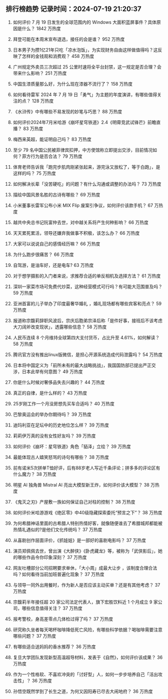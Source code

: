 
## 排行榜趋势 记录时间：2024-07-19 21:20:37
  
  1. 如何评价 7 月 19 日发生的全球范围内的 Windows 大面积蓝屏事件？具体原因是什么？ 1842 万热度
    
  2. 拜登可能在本周末宣布退选，接任的会是谁？ 952 万热度
    
  3. 日本男子为攒1亿21年只吃「凉水泡饭」，为实现财务自由这样做值得吗？这反映了怎样的金钱观和消费观？ 458 万热度
    
  4. 广州规定外卖员三次超过 25 公里时速将全平台封禁，这一规定是否合理？会带来什么影响？ 251 万热度
    
  5. 中国生漆质量那么好，为什么现在漆器不流行了？ 158 万热度
    
  6. 如何看待雷军 2024 年 7 月 19 日「勇气」为主题的年度演讲，有哪些值得关注的点？ 128 万热度
    
  7. 《水浒传》中有哪些不易发现的妙笔与巧思？ 88 万热度
    
  8. 如何评价2024年7月米哈游《崩坏星穹铁道》2.4《明霄竞武试锋芒》前瞻直播？ 83 万热度
    
  9. 梅西来英超，能证明自己吗？ 83 万热度
    
  10. 至少 79 名中国公民被菲律宾扣押，中方使馆称立即提出交涉，目前情况如何？菲方行为是否合法？ 79 万热度
    
  11. 体育老师告诉我「跑完步肌肉刚紧张起来，游完泳又放松了，等于白跑」，是这样的吗？ 75 万热度
    
  12. 如何解决长辈「没苦硬吃」的问题？有什么沟通或调整的办法吗？ 73 万热度
    
  13. 描绘中国风景名胜的古诗有哪些？ 69 万热度
    
  14. 小米董事长雷军公布小米 MIX Flip 废案引争议，如何评价该款手机？ 67 万热度
    
  15. 越共中央总书记阮富仲去世，对中越关系将产生何种影响？ 66 万热度
    
  16. 天天累死累活，领导还嫌弃我做事不积极，该怎么办？ 66 万热度
    
  17. 大家可以说说自己的感情经历嘛？ 66 万热度
    
  18. 为什么跑步很痛苦？ 66 万热度
    
  19. 自驾游，是油车好，还是电车? 63 万热度
    
  20. 对于想学摄影的入门者来说，求推荐合适的单反相机及选择方法？ 61 万热度
    
  21. 深圳一家菜市场可免费代炒菜，这种经营模式可行吗？有可能大范围普及吗？ 59 万热度
    
  22. 亚洲首富的儿子举办了印度最奢华婚礼 ，婚礼现场都有哪些宾客和亮点？ 59 万热度
    
  23. 报道称宗馥莉辞职风波后，宗庆后胞弟宗泽后称「是件好事，接班后不该考虑大刀阔斧改变现状」，透露哪些信息？ 58 万热度
    
  24. 人民币连续 8 个月维持全球第四大支付货币，占比升至 4.61%，如何解读？ 58 万热度
    
  25. 腾讯官方没有推出linux版微信，是担心开源系统造成代码泄露吗？ 54 万热度
    
  26. 日本将中国定义为「前所未有的最大战略挑战」，我国国防部已提出严正交涉，日本此举有何意图？ 49 万热度
    
  27. 你是什么时候对奢侈品失去兴趣的？ 44 万热度
    
  28. 真正的自律，是什么样的？ 43 万热度
    
  29. 25岁刚工作一个月没房想先买车合适吗？ 40 万热度
    
  30. 巴黎奥运会的举办你期待吗？ 39 万热度
    
  31. 迪玛利亚在足坛中的历史地位怎么样？ 39 万热度
    
  32. 莉莉伊万真的没有女性好友吗？ 39 万热度
    
  33. 如何评价《崩坏：星穹铁道》角色「貊泽」立绘？ 39 万热度
    
  34. 最能体现古人嬉笑怒骂的诗句有哪些？ 38 万热度
    
  35. 前有诺米5次拼单T恤好评，后有88岁老人写近千条评论；拼多多的评论区有什么魔力？ 38 万热度
    
  36. 明星 AI 独角兽 Mistral AI 亮出大模型新王炸，如何评价该大模型？ 38 万热度
    
  37. 《鬼灭之刃》产屋敷一族如何保证自己对柱的控制？ 38 万热度
    
  38. 如何评价米哈游游戏《绝区零》中40级隐藏探索委托“预言之下”？ 38 万热度
    
  39. 为何希腊神话里面的古希腊人特别热情好客，就像随便谁去了希腊城邦都能被热情礼遇似的?是他们文化传统吗？ 37 万热度
    
  40. 从喜剧创作层面评价，《抓娃娃》是一部好的喜剧电影吗？ 37 万热度
    
  41. 演员郑佩佩去世，曾出演《大醉侠》《卧虎藏龙》等，被称为「武侠影后」，她的哪些作品令你印象深刻？ 37 万热度
    
  42. 网友吐槽部分公司招聘要求单休，「大小周」成最大让步 ，该制度合理合法吗？如何看待当前加班普遍化现象？ 37 万热度
    
  43. 与领导一同外出用餐时，作为新人是否应该主动买单？还是有其他考虑？ 37 万热度
    
  44. 宗馥莉半年接任超 20 家公司法定代表人，旗下宏胜饮料近 1 个月成立 9 家公司，哪些信息值得关注？ 37 万热度
    
  45. 报考警校，身高差零点几体检过得了吗？ 37 万热度
    
  46. 研究称久坐者每天喝杯咖啡降低死亡风险，有哪些科学依据？喝咖啡需要注意哪些问题？ 37 万热度
    
  47. 有哪些适合送妈妈的香水推荐？ 36 万热度
    
  48. 复旦大学团队发现新型高温超导材料，发表于《自然》，如何评价该成果？ 36 万热度
    
  49. 作为一个性格软、不喜欢冲突的「讨好型」人，如何一步步培养自己「活出攻击性」？ 36 万热度
    
  50. 孙悟空既然学到了长生之道，为何又因阳寿已尽去大闹地府？ 36 万热度
    